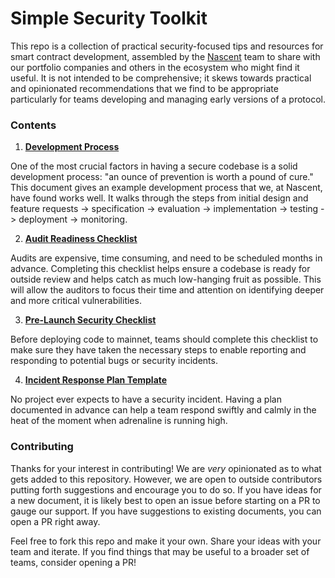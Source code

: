# Simple Security Toolkit
This repo is a collection of practical security-focused tips and resources for smart contract development, assembled by the [Nascent](https://www.nascent.xyz/) team to share with our portfolio companies and others in the ecosystem who might find it useful. It is not intended to be comprehensive; it skews towards practical and opinionated recommendations that we find to be appropriate particularly for teams developing and managing early versions of a protocol.

### Contents

1. **[Development Process](https://github.com/nascentxyz/simple-security-toolkit/blob/main/development-process.md)**

One of the most crucial factors in having a secure codebase is a solid development process: "an ounce of prevention is worth a pound of cure." This document gives an example development process that we, at Nascent, have found works well. It walks through the steps from initial design and feature requests -> specification -> evaluation -> implementation -> testing -> deployment -> monitoring.

2. **[Audit Readiness Checklist](https://github.com/nascentxyz/simple-security-toolkit/blob/main/audit-readiness-checklist.md)**

Audits are expensive, time consuming, and need to be scheduled months in advance. Completing this checklist helps ensure a codebase is ready for outside review and helps catch as much low-hanging fruit as possible. This will allow the auditors to focus their time and attention on identifying deeper and more critical vulnerabilities.

3. **[Pre-Launch Security Checklist](https://github.com/nascentxyz/simple-security-toolkit/blob/main/pre-launch-security-checklist.md)**

Before deploying code to mainnet, teams should complete this checklist to make sure they have taken the necessary steps to enable reporting and responding to potential bugs or security incidents.

4. **[Incident Response Plan Template](https://github.com/nascentxyz/simple-security-toolkit/blob/main/incident-response-plan-template.md)**

No project ever expects to have a security incident. Having a plan documented in advance can help a team respond swiftly and calmly in the heat of the moment when adrenaline is running high.


### Contributing

Thanks for your interest in contributing! We are *very* opinionated as to what gets added to this repository. However, we are open to outside contributors putting forth suggestions and encourage you to do so. If you have ideas for a new document, it is likely best to open an issue before starting on a PR to gauge our support. If you have suggestions to existing documents, you can open a PR right away.

Feel free to fork this repo and make it your own. Share your ideas with your team and iterate. If you find things that may be useful to a broader set of teams, consider opening a PR!
